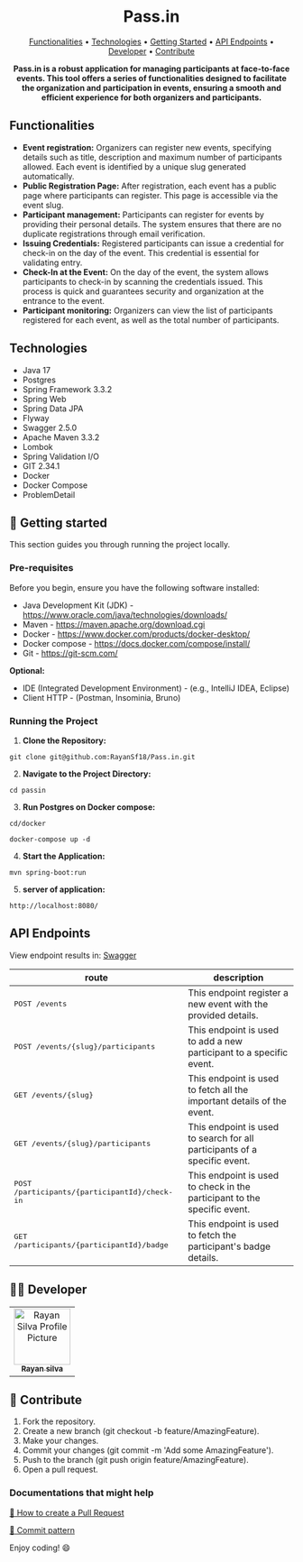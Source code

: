 <h1 align="center" style="font-weight: bold;">Pass.in</h1>

<p align="center">
 <a href="#functionalities">Functionalities</a> • 
 <a href="#technologies">Technologies</a> • 
 <a href="#getting-started">Getting Started</a> • 
 <a href="#api-endpoints">API Endpoints</a> •
 <a href="#developer">Developer</a> •
 <a href="#contribute">Contribute</a>
</p>

<p align="center">
    <b>Pass.in is a robust application for managing participants at face-to-face events. This tool offers a series of functionalities designed to facilitate the organization and participation in events, ensuring a smooth and efficient experience for both organizers and participants.</b>
</p>

<h2 id="functionalities">Functionalities</h2>

- **Event registration:** Organizers can register new events, specifying details such as title, description and maximum number of participants allowed. Each event is identified by a unique slug generated automatically.
- **Public Registration Page:** After registration, each event has a public page where participants can register. This page is accessible via the event slug.
- **Participant management:** Participants can register for events by providing their personal details. The system ensures that there are no duplicate registrations through email verification.
- **Issuing Credentials:** Registered participants can issue a credential for check-in on the day of the event. This credential is essential for validating entry.
- **Check-In at the Event:** On the day of the event, the system allows participants to check-in by scanning the credentials issued. This process is quick and guarantees security and organization at the entrance to the event.
- **Participant monitoring:** Organizers can view the list of participants registered for each event, as well as the total number of participants.
<h2 id="technologies">Technologies</h2>

- Java 17
- Postgres
- Spring Framework 3.3.2
- Spring Web 
- Spring Data JPA
- Flyway
- Swagger 2.5.0
- Apache Maven 3.3.2
- Lombok
- Spring Validation I/O
- GIT 2.34.1
- Docker
- Docker Compose
- ProblemDetail

<h2 id="getting-started">🚀 Getting started</h2>

This section guides you through running the project locally.

<h3>Pre-requisites</h3>

Before you begin, ensure you have the following software installed:

* Java Development Kit (JDK) -  https://www.oracle.com/java/technologies/downloads/
* Maven - https://maven.apache.org/download.cgi
* Docker - https://www.docker.com/products/docker-desktop/
* Docker compose - https://docs.docker.com/compose/install/
* Git - https://git-scm.com/

**Optional:**
* IDE (Integrated Development Environment) - (e.g., IntelliJ IDEA, Eclipse)
* Client HTTP - (Postman, Insominia, Bruno)

<h3>Running the Project</h3>

1.  **Clone the Repository:**
```
git clone git@github.com:RayanSf18/Pass.in.git
```
2. **Navigate to the Project Directory:**
```
cd passin
```
3. **Run Postgres on Docker compose:**
```
cd/docker

docker-compose up -d
```
4. **Start the Application:**
```
mvn spring-boot:run
```
5. **server of application:**
```
http://localhost:8080/
```

<h2 id="api-endpoints">API Endpoints</h2>

<p>View endpoint results in:  <a href="http://localhost:8080/swagger-ui/index.html#/">Swagger</a></p>

| route               | description                                          
|----------------------|-----------------------------------------------------
| <kbd>POST /events</kbd>     | This endpoint register a new event with the provided details.
| <kbd>POST /events/{slug}/participants</kbd>     | This endpoint is used to add a new participant to a specific event.
| <kbd>GET /events/{slug}</kbd>     | This endpoint is used to fetch all the important details of the event.
| <kbd>GET /events/{slug}/participants</kbd>     | This endpoint is used to search for all participants of a specific event.
| <kbd>POST /participants/{participantId}/check-in</kbd>     | This endpoint is used to check in the participant to the specific event.
| <kbd>GET /participants/{participantId}/badge</kbd>     | This endpoint is used to fetch the participant's badge details.

<h2 id="developer">👨‍💻 Developer</h2>
<table>
  <tr>
    <td align="center">
      <a href="#">
        <img src="https://avatars.githubusercontent.com/u/127986772?v=4" width="100px;" alt="Rayan Silva Profile Picture"/><br>
        <sub>
          <b>Rayan silva</b>
        </sub>
      </a>
    </td>
  </tr>
</table>

<h2 id="contribute">🤝 Contribute</h2>

1. Fork the repository.
2. Create a new branch (git checkout -b feature/AmazingFeature).
3. Make your changes.
4. Commit your changes (git commit -m 'Add some AmazingFeature').
5. Push to the branch (git push origin feature/AmazingFeature).
6. Open a pull request.

<h3>Documentations that might help</h3>

[📝 How to create a Pull Request](https://www.atlassian.com/br/git/tutorials/making-a-pull-request)

[💾 Commit pattern](https://gist.github.com/joshbuchea/6f47e86d2510bce28f8e7f42ae84c716)

Enjoy coding! 😄
